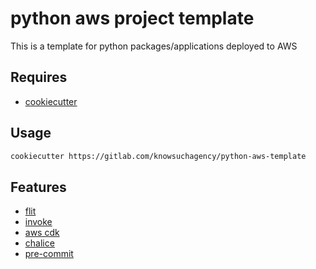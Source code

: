 # python aws project template

This is a template for python packages/applications deployed to AWS

## Requires
* [cookiecutter](https://github.com/cookiecutter/cookiecutter)

## Usage

```bash
cookiecutter https://gitlab.com/knowsuchagency/python-aws-template
```

## Features

* [flit][flit]
* [invoke][invoke]
* [aws cdk][aws cdk]
* [chalice][chalice]
* [pre-commit][pre-commit]

[flit]: https://github.com/takluyver/flit
[invoke]: http://www.pyinvoke.org
[aws cdk]: https://docs.aws.amazon.com/cdk/api/latest/
[chalice]: https://github.com/aws/chalice
[pre-commit]: https://pre-commit.com
